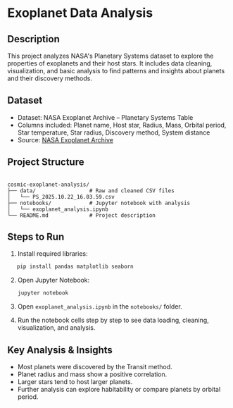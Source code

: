 
# Exoplanet Data Analysis

## Description
This project analyzes NASA's Planetary Systems dataset to explore the properties of exoplanets and their host stars. 
It includes data cleaning, visualization, and basic analysis to find patterns and insights about planets and their discovery methods.

## Dataset
- Dataset: NASA Exoplanet Archive – Planetary Systems Table
- Columns included: Planet name, Host star, Radius, Mass, Orbital period, Star temperature, Star radius, Discovery method, System distance
- Source: [NASA Exoplanet Archive](https://exoplanetarchive.ipac.caltech.edu)

## Project Structure
```

cosmic-exoplanet-analysis/
├── data/                 # Raw and cleaned CSV files
│   └── PS_2025.10.22_16.03.59.csv
├── notebooks/            # Jupyter notebook with analysis
│   └── exoplanet_analysis.ipynb
└── README.md             # Project description

````

## Steps to Run
1. Install required libraries:
```bash
   pip install pandas matplotlib seaborn
```

2. Open Jupyter Notebook:

   ```bash
   jupyter notebook
   ```
3. Open `exoplanet_analysis.ipynb` in the `notebooks/` folder.
4. Run the notebook cells step by step to see data loading, cleaning, visualization, and analysis.

## Key Analysis & Insights

* Most planets were discovered by the Transit method.
* Planet radius and mass show a positive correlation.
* Larger stars tend to host larger planets.
* Further analysis can explore habitability or compare planets by orbital period.

